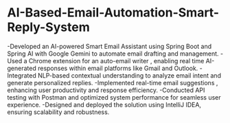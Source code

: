 # AI-Based-Email-Automation-Smart-Reply-System

-Developed an AI-powered Smart Email Assistant using Spring Boot and Spring AI with Google Gemini to automate email drafting and management. 
-Used a Chrome extension for an auto-email writer , enabling real time AI-generated responses within email platforms like Gmail and Outlook. 
-Integrated NLP-based contextual understanding to analyze email intent and generate personalized replies. 
-Implemented real-time email suggestions , enhancing user productivity and response efficiency. 
-Conducted API testing with Postman and optimized system performance for seamless user experience. 
-Designed and deployed the solution using IntelliJ IDEA, ensuring scalability and robustness. 
